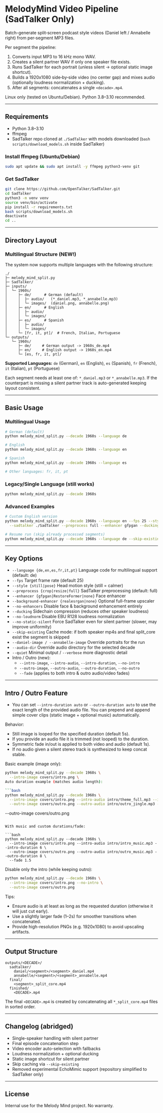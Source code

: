 # MelodyMind Video Pipeline (SadTalker Only)

Batch-generate split‑screen podcast style videos (Daniel left / Annabelle right) from per‑segment MP3 files.

Per segment the pipeline:

1. Converts input MP3 to 16 kHz mono WAV.
2. Creates a silent partner WAV if only one speaker file exists.
3. Runs SadTalker for each portrait (unless silent -> optional static image shortcut).
4. Builds a 1920x1080 side‑by‑side video (no center gap) and mixes audio (optionally loudness normalization + ducking).
5. After all segments: concatenates a single `<decade>.mp4`.

Linux only (tested on Ubuntu/Debian). Python 3.8–3.10 recommended.

---

## Requirements

* Python 3.8–3.10
* ffmpeg
* SadTalker repo cloned at `./SadTalker` with models downloaded (`bash scripts/download_models.sh` inside SadTalker)

### Install ffmpeg (Ubuntu/Debian)

```bash
sudo apt update && sudo apt install -y ffmpeg python3-venv git
```

### Get SadTalker

```bash
git clone https://github.com/OpenTalker/SadTalker.git
cd SadTalker
python3 -m venv venv
source venv/bin/activate
pip install -r requirements.txt
bash scripts/download_models.sh
deactivate
cd ..
```

---

## Directory Layout

### Multilingual Structure (NEW!)

The system now supports multiple languages with the following structure:

```text
./
├─ melody_mind_split.py
├─ SadTalker/
├─ inputs/
│  └─ 1960s/
│     ├─ de/      # German (default)
│     │  ├─ audio/   (*_daniel.mp3, *_annabelle.mp3)
│     │  └─ images/  (daniel.png, annabelle.png)
│     ├─ en/      # English
│     │  ├─ audio/
│     │  └─ images/
│     ├─ es/      # Spanish
│     │  ├─ audio/
│     │  └─ images/
│     └─ [fr, it, pt]/  # French, Italian, Portuguese
└─ outputs/
   └─ 1960s/
      ├─ de/     # German output -> 1960s_de.mp4
      ├─ en/     # English output -> 1960s_en.mp4
      └─ [es, fr, it, pt]/
```

**Supported Languages:** `de` (German), `en` (English), `es` (Spanish), `fr` (French), `it` (Italian), `pt` (Portuguese)

Each segment needs at least one of: `*_daniel.mp3` or `*_annabelle.mp3`. If the counterpart is missing a silent partner track is auto-generated keeping layout consistent.

---

## Basic Usage

### Multilingual Usage

```bash
# German (default)
python melody_mind_split.py --decade 1960s --language de

# English
python melody_mind_split.py --decade 1960s --language en

# Spanish
python melody_mind_split.py --decade 1960s --language es

# Other languages: fr, it, pt
```

### Legacy/Single Language (still works)

```bash
python melody_mind_split.py --decade 1960s
```

### Advanced Examples

```bash
# Custom English version
python melody_mind_split.py --decade 1960s --language en --fps 25 --style still \
  --sadtalker ./SadTalker --preprocess full --enhancer gfpgan --ducking

# Resume run (skip already processed segments)
python melody_mind_split.py --decade 1960s --language de --skip-existing
```

---

## Key Options

* `--language {de,en,es,fr,it,pt}` Language code for multilingual support (default: de)
* `--fps` Target frame rate (default 25)
* `--style {still|pose}` Head motion style (still = calmer)
* `--preprocess {crop|resize|full}` SadTalker preprocessing (default: full)
* `--enhancer {gfpgan|RestoreFormer|none}` Face enhancer
* `--background-enhancer {realesrgan|none}` Optional full-frame upscaler
* `--no-enhancers` Disable face & background enhancement entirely
* `--ducking` Sidechain compression (reduces other speaker loudness)
* `--no-loudnorm` Disable EBU R128 loudness normalization
* `--no-static-silent` Force SadTalker even for silent partner (slower, may improve uniformity)
* `--skip-existing` Cache mode: if both speaker mp4s and final split_core exist the segment is skipped
* `--daniel-image / --annabelle-image` Override portraits for the run
* `--audio-dir` Override audio directory for the selected decade
* `--quiet` Minimal output / `--verbose` more diagnostic detail
* Intro / Outro (new):
  * `--intro-image`, `--intro-audio`, `--intro-duration`, `--no-intro`
  * `--outro-image`, `--outro-audio`, `--outro-duration`, `--no-outro`
  * `--fade` (applies to both intro & outro audio/video fades)

---

## Intro / Outro Feature

* You can set `--intro-duration auto` or `--outro-duration auto` to use the exact length of the provided audio file.
You can prepend and append simple cover clips (static image + optional music) automatically.

Behavior:

* Still image is looped for the specified duration (default 5s).
* If you provide an audio file it is trimmed (not looped) to the duration.
* Symmetric fade in/out is applied to both video and audio (default 1s).
* If no audio given a silent stereo track is synthesized to keep concat stable.

Basic example (image only):

```bash
python melody_mind_split.py --decade 1960s \
  --intro-image covers/intro.png \
Auto duration example (matches audio length):

```bash
python melody_mind_split.py --decade 1960s \
  --intro-image covers/intro.png --intro-audio intro/theme_full.mp3 --intro-duration auto \
  --outro-image covers/outro.png --outro-audio intro/outro_jingle.mp3 --outro-duration auto
```
  --outro-image covers/outro.png
```

With music and custom durations/fade:

```bash
python melody_mind_split.py --decade 1960s \
  --intro-image covers/intro.png --intro-audio intro/intro_music.mp3 --intro-duration 6 \
  --outro-image covers/outro.png --outro-audio intro/outro_music.mp3 --outro-duration 8 \
  --fade 1.5
```

Disable only the intro (while keeping outro):

```bash
python melody_mind_split.py --decade 1960s \
  --intro-image covers/intro.png --no-intro \
  --outro-image covers/outro.png
```

Tips:

* Ensure audio is at least as long as the requested duration (otherwise it will just cut early).
* Use a slightly larger fade (1–2s) for smoother transitions when concatenated.
* Provide high-resolution PNGs (e.g. 1920x1080) to avoid upscaling artifacts.

---

## Output Structure

```text
outputs/<DECADE>/
  sadtalker/
    daniel/<segment>/<segment>_daniel.mp4
    annabelle/<segment>/<segment>_annabelle.mp4
  final/
    <segment>_split_core.mp4
  finished/
    <DECADE>.mp4
```

The final `<DECADE>.mp4` is created by concatenating all `*_split_core.mp4` files in sorted order.

---

## Changelog (abridged)

* Single-speaker handling with silent partner
* Final episode concatenation step
* Video encoder auto-selection with fallbacks
* Loudness normalization + optional ducking
* Static image shortcut for silent partner
* Skip caching via `--skip-existing`
* Removed experimental EchoMimic support (repository simplified to SadTalker only)

---

## License

Internal use for the Melody Mind project. No warranty.


